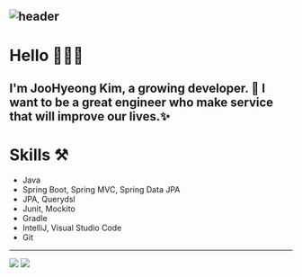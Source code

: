 ![header](https://capsule-render.vercel.app/api?type=soft&color=808080&text=김주형🔥&fontSize=60&fontColor=FFFFFF&height=200)
---


# **Hello**  🧑🏻‍💻
I'm JooHyeong Kim, a growing developer. 🌱
I want to be a great engineer who make service that will improve our lives.✨
---
# **Skills ⚒**
- Java
- Spring Boot, Spring MVC, Spring Data JPA
- JPA, Querydsl
- Junit, Mockito
- Gradle
- IntelliJ, Visual Studio Code
- Git


***
![](http://img.shields.io/badge/-Velog-20C997?style=flat(Velog)&logo=Velog&link=https://velog.io/@urtimeislimited)
![](https://img.shields.io/github/followers/Learrrn?style=social)


